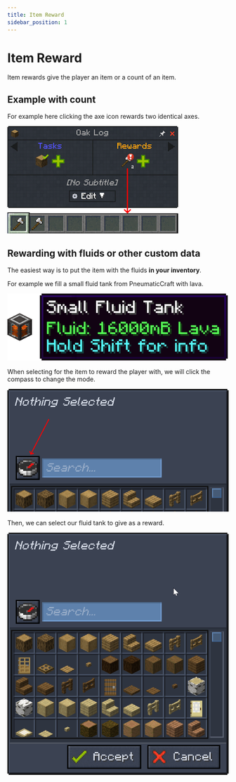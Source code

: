 ```yaml
---
title: Item Reward
sidebar_position: 1
---
```


# Item Reward

Item rewards give the player an item or a count of an item.

## Example with count

For example here clicking the axe icon rewards two identical axes.

![Two axes reward](../../../../../_assets/images/quests/rewards/item-reward-two-axe.webp "A quest that will reward two axes simultaneously")

## Rewarding with fluids or other custom data

The easiest way is to put the item with the fluids **in your inventory**.

For example we fill a small fluid tank from PneumaticCraft with lava.

![Half-filled small lava tank](../../../../../_assets/images/quests/rewards/item-reward-fluid-tank.png "The fluid tank should be placed in the player's inventory before creating the quest")

When selecting for the item to reward the player with, we will click the compass to change the mode.

![List mode](../../../../../_assets/images/quests/rewards/item-reward-list-mode.png "List mode is changed by clicking the compass")

Then, we can select our fluid tank to give as a reward.

![Inventory list mode](../../../../../_assets/images/quests/rewards/item-reward-inventory-mode.webp "The inventory list mode")
